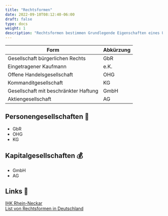 ```yaml
---
title: "Rechtsformen"
date: 2022-09-10T08:12:40-06:00
draft: false
type: docs
weight: 1
description: "Rechtsformen bestimmen Grundlegende Eigenschaften eines Unternehmens. Sie sind insbesondere bei der Unternehmensgründung von Nutzen. Allerdings ist es auch als Angestellter wichtig über die Form seines Unternehmens informiert zu sein."
---
```


| Form                                  | Abkürzung    |
| ------------------------------------- | ------------ |
| Gesellschaft bürgerlichen Rechts      | GbR          |
| Eingetragener Kaufmann                | e.K.         |
| Offene Handelsgesellschaft            | OHG          |
| Kommanditgesellschaft                 | KG           |
| Gesellschaft mit beschränkter Haftung | GmbH         |
| Aktiengesellschaft                    | AG           |

## Personengesellschaften 🤵

- GbR
- OHG
- KG

## Kapitalgesellschaften 💰

- GmbH
- AG

## Links 🔗

[IHK Rhein-Neckar](https://www.ihk.de/rhein-neckar/recht/wirtschaftsrecht/gesellschaftsrecht/unternehmensformen-rechtsformen-938792)  
[List von Rechtsformen in Deutschland](https://de.wikipedia.org/wiki/Liste_von_Rechtsformen_von_Unternehmen_in_Deutschland)  

